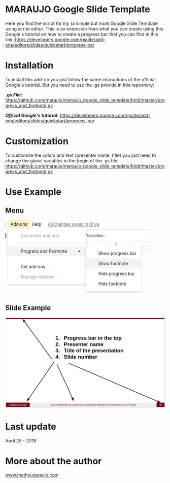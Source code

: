 # MARAUJO Google Slide Template
Here you find the script for my (a simple but nice) Google Slide Template using script editor.
This is an extension from what you can create using this Google's tutorial on how to create a progress bar that you can find in this link: https://developers.google.com/gsuite/add-ons/editors/slides/quickstart/progress-bar

# Installation
To install this add-on you just follow the same instructions of the official Google's tutorial. But you need to use the .gs provide in this repository:

***.gs File:*** https://github.com/maraujo/maraujo_google_slide_template/blob/master/progress_and_footnote.gs

***Offical Google's tutorial:*** https://developers.google.com/gsuite/add-ons/editors/slides/quickstart/progress-bar

# Customization
To customize the colors and text (presenter name, title) you just need to change the gloval variables in the begin of the .gs file: https://github.com/maraujo/maraujo_google_slide_template/blob/master/progress_and_footnote.gs

# Use Example

## Menu
![Menu Example](https://github.com/maraujo/maraujo_google_slide_template/blob/master/menu.png)

## Slide Example
![Slide Example](https://github.com/maraujo/maraujo_google_slide_template/blob/master/example.png)

# Last update
April 25 - 2019

# More about the author
www.matheusaraujo.com
